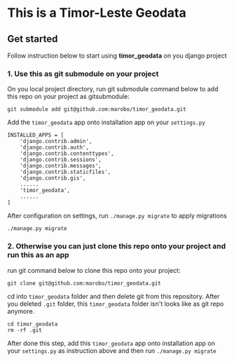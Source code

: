 # This is a Timor-Leste Geodata
## Get started
Follow instruction below to start using **timor_geodata** on you django project
### 1. Use this as git submodule on your project

On you local project directory, run git submodule command below to add this repo on your project as gitsubmodule:

```
git submodule add git@github.com:marobo/timor_geodata.git
```

Add the `timor_geodata` app onto installation app on your `settings.py`

```
INSTALLED_APPS = [
    'django.contrib.admin',
    'django.contrib.auth',
    'django.contrib.contenttypes',
    'django.contrib.sessions',
    'django.contrib.messages',
    'django.contrib.staticfiles',
    'django.contrib.gis',
    ......
    'timor_geodata',
    ......
]
```

After configuration on settings, run `./manage.py migrate` to apply migrations

```
./manage.py migrate
```

### 2. Otherwise you can just clone this repo onto your project and run this as an app

run git command below to clone this repo onto your project:

```
git clone git@github.com:marobo/timor_geodata.git
```

cd into `timor_geodata` folder and then delete git from this repository. 
After you deleted `.git` folder, this `timor_geodata` folder isn't looks like as git repo anymore.

```
cd timor_geodata
rm -rf .git
```
After done this step, add this `timor_geodata` app onto installation app on your `settings.py` as instruction above
and then run `./manage.py migrate`


